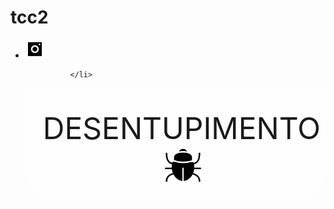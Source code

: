# tcc2
 <form class="form-inline my-2 my-lg-0">
          <ul class="navbar-nav mr-auto mt-2 mt-lg-0">
              <li class="nav-item">
                <a  href="#" tabindex="-1" aria-disabled="true" ><img src="img/img2/in.png" height="30px" style="margin-right: 20px;" ></a>

              </li>
              
  <div class="tit1"  style="text-align: center;border-radius: 0 0 55px 55px;font-size: 3rem;padding-top: 35px;padding-bottom: 15px;padding-left: 20px;background-color: #ffffffb5;">
    DESENTUPIMENTO <img src="img2/icons8-inseto-100.png"
    style="padding-left: 1%; height: 60px; padding-top: -20%;">